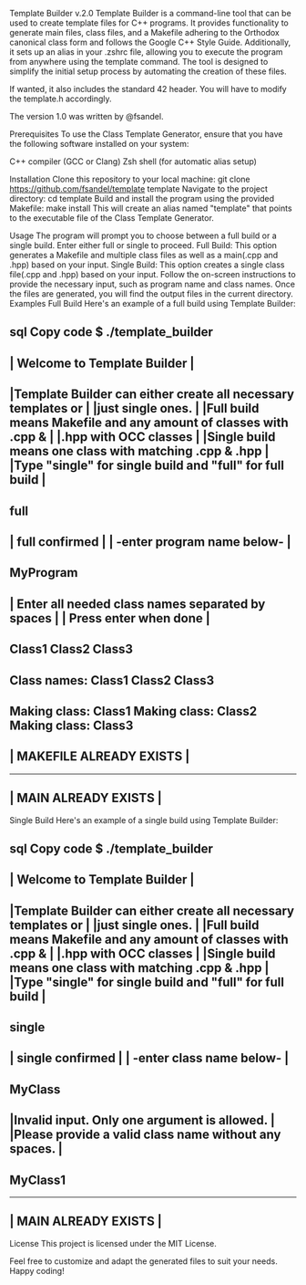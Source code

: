 Template Builder v.2.0
Template Builder is a command-line tool that can be used to create template files for C++ programs. It provides functionality to generate main files, class files, and a Makefile adhering to the Orthodox canonical class form and follows the Google C++ Style Guide.
Additionally, it sets up an alias in your .zshrc file, allowing you to execute the program from anywhere using the template command. The tool is designed to simplify the initial setup process by automating the creation of these files.

If wanted, it also includes the standard 42 header. You will have to modify the template.h accordingly.

The version 1.0 was written by @fsandel.

Prerequisites
To use the Class Template Generator, ensure that you have the following software installed on your system:

C++ compiler (GCC or Clang)
Zsh shell (for automatic alias setup)

Installation
Clone this repository to your local machine:
git clone https://github.com/fsandel/template template
Navigate to the project directory:
cd template
Build and install the program using the provided Makefile:
make install
This will create an alias named "template" that points to the executable file of the Class Template Generator.

Usage
The program will prompt you to choose between a full build or a single build. Enter either full or single to proceed.
Full Build: This option generates a Makefile and multiple class files as well as a main(.cpp and .hpp) based on your input.
Single Build: This option creates a single class file(.cpp and .hpp) based on your input.
Follow the on-screen instructions to provide the necessary input, such as program name and class names.
Once the files are generated, you will find the output files in the current directory.
Examples
Full Build
Here's an example of a full build using Template Builder:

sql
Copy code
$ ./template_builder
------------------------------------------------------------------
|                Welcome to Template Builder                     |
------------------------------------------------------------------
|Template Builder can either create all necessary templates or   |
|just single ones.                                               |
|Full build means Makefile and any amount of classes with .cpp & |
|.hpp with OCC classes                                           |
|Single build means one class with matching .cpp & .hpp          |
|Type "single" for single build and "full" for full build        |
------------------------------------------------------------------
full
------------------------------------------------------------------
|                         full confirmed                         |
|                    -enter program name below-                  |
------------------------------------------------------------------
MyProgram
------------------------------------------------------------------
| Enter all needed class names separated by spaces               |
| Press enter when done                                          |
------------------------------------------------------------------
Class1 Class2 Class3
------------------------------------------------------------------
Class names:
Class1
Class2
Class3
------------------------------------------------------------------
Making class: Class1
Making class: Class2
Making class: Class3
------------------------------------------------------------------
|                     MAKEFILE ALREADY EXISTS                    |
------------------------------------------------------------------
------------------------------------------------------------------
|                     MAIN ALREADY EXISTS                        |
------------------------------------------------------------------
Single Build
Here's an example of a single build using Template Builder:

sql
Copy code
$ ./template_builder
------------------------------------------------------------------
|                Welcome to Template Builder                     |
------------------------------------------------------------------
|Template Builder can either create all necessary templates or   |
|just single ones.                                               |
|Full build means Makefile and any amount of classes with .cpp & |
|.hpp with OCC classes                                           |
|Single build means one class with matching .cpp & .hpp          |
|Type "single" for single build and "full" for full build        |
------------------------------------------------------------------
single
------------------------------------------------------------------
|                        single confirmed                        |
|                    -enter class name below-                    |
------------------------------------------------------------------
MyClass
------------------------------------------------------------------
|Invalid input. Only one argument is allowed.                    |
|Please provide a valid class name without any spaces.           |
------------------------------------------------------------------
MyClass1
------------------------------------------------------------------
------------------------------------------------------------------
|                     MAIN ALREADY EXISTS                        |
------------------------------------------------------------------
License
This project is licensed under the MIT License.

Feel free to customize and adapt the generated files to suit your needs. Happy coding!
